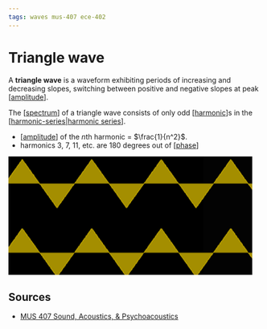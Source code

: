 ```yaml
---
tags: waves mus-407 ece-402
---
```


# Triangle wave

A **triangle wave** is a waveform exhibiting periods of increasing and decreasing slopes, switching between positive and negative slopes at peak [[amplitude]].

The [[spectrum]] of a triangle wave consists of only odd [[harmonic]]s in the [[harmonic-series|harmonic series]].

- [[amplitude]] of the $n$th harmonic = $\frac{1}{n^2}$.
- harmonics 3, 7, 11, etc. are 180 degrees out of [[phase]]

![Triangle wave in the time domain](../public/attachments/triangle-wave-time-domain.png)

## Sources

- [MUS 407 Sound, Acoustics, & Psychoacoustics](https://prezi.com/view/ZcqvwosFJCFJQtQrbP75/)

[//begin]: # "Autogenerated link references for markdown compatibility"
[amplitude]: amplitude "Amplitude"
[spectrum]: spectrum "Spectrum"
[harmonic]: harmonic "Harmonic"
[harmonic-series|harmonic series]: harmonic-series "Harmonic Series"
[phase]: phase "Phase"
[//end]: # "Autogenerated link references"
